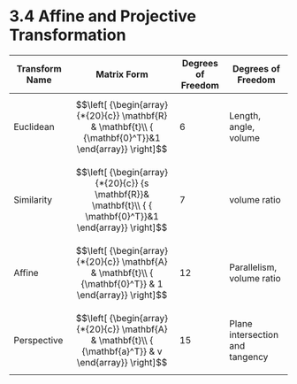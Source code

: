 # 3.4 Affine and Projective Transformation

| Transform Name | Matrix Form                                                  | Degrees of Freedom | Degrees of Freedom              |
| -------------- | ------------------------------------------------------------ | ------------------ | ------------------------------- |
| Euclidean      | $$\left[ {\begin{array}{*{20}{c}} 			\mathbf{R} & \mathbf{t}\\ 			{ {\mathbf{0}^T}}&1 			\end{array}} \right]$$ | 6                  | Length, angle, volume           |
| Similarity     | $$\left[ {\begin{array}{*{20}{c}} 			{s \mathbf{R}}& \mathbf{t}\\ 			{ { \mathbf{0}^T}}&1 			\end{array}} \right]$$ | 7                  | volume ratio                    |
| Affine         | $$\left[ {\begin{array}{*{20}{c}} 			\mathbf{A} & \mathbf{t}\\ 			{ {\mathbf{0}^T}} & 1 			\end{array}} \right]$$ | 12                 | Parallelism, volume ratio       |
| Perspective    | $$\left[ {\begin{array}{*{20}{c}} 			\mathbf{A} & \mathbf{t}\\ 			{ {\mathbf{a}^T}} & v 			\end{array}} \right]$$ | 15                 | Plane intersection and tangency |

